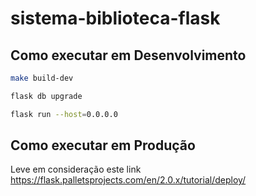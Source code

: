 # sistema-biblioteca-flask

## Como executar em Desenvolvimento

```bash
make build-dev
```
```bash
flask db upgrade
```
```bash
flask run --host=0.0.0.0
```

## Como executar em Produção

Leve em consideração este link https://flask.palletsprojects.com/en/2.0.x/tutorial/deploy/
